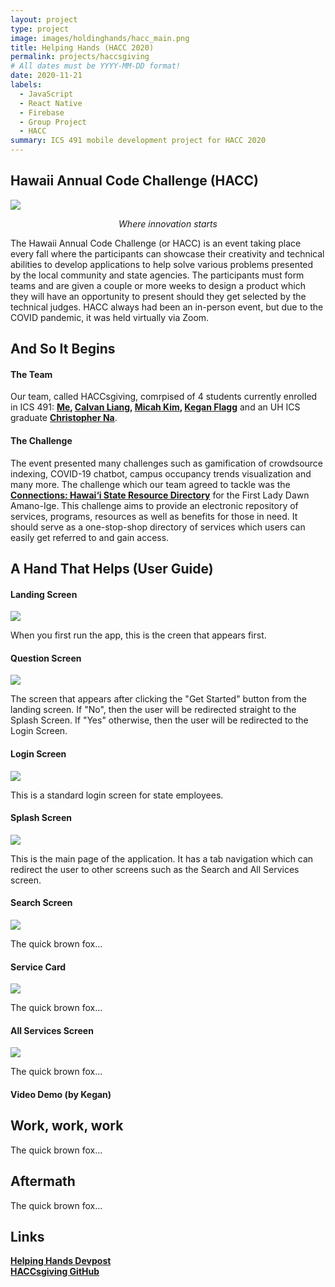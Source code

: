 ```yaml
---
layout: project
type: project
image: images/holdinghands/hacc_main.png
title: Helping Hands (HACC 2020)
permalink: projects/haccsgiving
# All dates must be YYYY-MM-DD format!
date: 2020-11-21
labels:
  - JavaScript
  - React Native
  - Firebase
  - Group Project
  - HACC
summary: ICS 491 mobile development project for HACC 2020
---
```


## Hawaii Annual Code Challenge (HACC)

<img class="ui large centered image" src="../images/holdinghands/hacc.png">
<p align="center"> <i>Where innovation starts</i> </p>

The Hawaii Annual Code Challenge (or HACC) is an event taking place every fall where the participants can showcase their creativity and technical abilities to develop applications to help solve various problems presented by the local community and state agencies. The participants must form teams and are given a couple or more weeks to design a product which they will have an opportunity to present should they get selected by the technical judges. HACC always had been an in-person event, but due to the COVID pandemic, it was held virtually via Zoom.

## And So It Begins

#### The Team

Our team, called HACCsgiving, comrpised of 4 students currently enrolled in ICS 491: **[Me](https://github.com/gbfrancisco), [Calvan Liang](https://github.com/calvan-liang), [Micah Kim](https://github.com/kimmicah), [Kegan Flagg](https://github.com/LukewarmCoffee)** and an UH ICS graduate **[Christopher Na](https://github.com/chrisjna)**.

#### The Challenge

The event presented many challenges such as gamification of crowdsource indexing, COVID-19 chatbot, campus occupancy trends visualization and many more. The challenge which our team agreed to tackle was the **[Connections: Hawai‘i State Resource Directory](https://hacc.hawaii.gov/wp-content/uploads/2020/10/Challenge_2020_ResourceDirectory.pdf)** for the First Lady Dawn Amano-Ige. This challenge aims to provide an electronic repository of services, programs, resources as well as benefits for those in need. It should serve as a one-stop-shop directory of services which users can easily get referred to and gain access.

## A Hand That Helps (User Guide)

#### Landing Screen

<img class="ui medium centered image" src="../images/holdinghands/landing.png">

When you first run the app, this is the creen that appears first.

#### Question Screen

<img class="ui medium centered image" src="../images/holdinghands/question.png">

The screen that appears after clicking the "Get Started" button from the landing screen. If "No", then the user will be redirected straight to the Splash Screen. If "Yes" otherwise, then the user will be redirected to the Login Screen.

#### Login Screen

<img class="ui medium centered image" src="../images/holdinghands/login.png">

This is a standard login screen for state employees.

#### Splash Screen

<img class="ui medium centered image" src="../images/holdinghands/splash.png">

This is the main page of the application. It has a tab navigation which can redirect the user to other screens such as the Search and All Services screen.

#### Search Screen

<img class="ui medium centered image" src="../images/holdinghands/link.gif">

The quick brown fox...

#### Service Card

<img class="ui medium centered image" src="../images/holdinghands/card.png">

The quick brown fox...

#### All Services Screen

<img class="ui medium centered image" src="../images/holdinghands/services.png">

The quick brown fox...

#### Video Demo (by Kegan)

## Work, work, work

The quick brown fox...

## Aftermath

The quick brown fox...

## Links
**[Helping Hands Devpost](https://devpost.com/software/helping-hands-o96srp)**<br>
**[HACCsgiving GitHub](https://github.com/HACC2020/HACCsgiving)**
